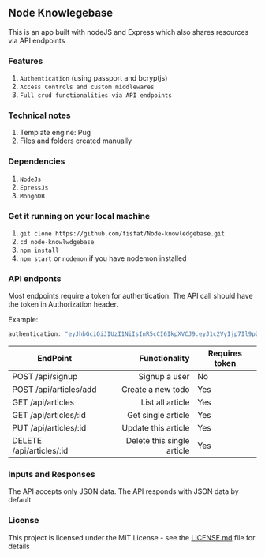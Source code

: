 ## Node Knowlegebase
This is an app built with nodeJS and Express which also shares resources via API endpoints

### Features
1. `Authentication` (using passport and bcryptjs)
2. `Access Controls and custom middlewares`
3. `Full crud functionalities via API endpoints`

### Technical notes
1. Template engine: Pug
2. Files and folders created manually

### Dependencies
1. `NodeJs`
2. `EpressJs`
3. `MongoDB`

### Get it running on your local machine
1. `git clone https://github.com/fisfat/Node-knowledgebase.git`
2. `cd node-knowlwdgebase`
3. `npm install`
4. `npm start` or `nodemon` if you have nodemon installed


### API endponts
Most endpoints require a token for authentication. The API call should have the token in Authorization header.

Example:

```js 
authentication: "eyJhbGciOiJIUzI1NiIsInR5cCI6IkpXVCJ9.eyJ1c2VyIjp7Il9pZCI6IjViZjkxYTExMjNlOTQ4MmZhYzdlNmJjYiIsIm5hbWUiOiJGYXRveWluYm8gT2x1d2FmaXNheW8iLCJlbWFpbCI6IkZhdG95aW5ib29sdXdhZmlzYXlvQGdtYWlsLmNvbSIsInVzZXJuYW1lIjoiZmlzZmF0Iiw3dZaFdNRFpxUHdVZVNGcXFDc21KMkhhTWlneS9HMkd1RDZJUjNiLlNvazIiLCJfX3YiOjB9LCJpYXQiOjE1NDM2NTI5NTR9.i9zJEMBWv6H4hXyOVr8MKNCRauAiFam03jO3CPmhjRc" 
```

| EndPoint                                |   Functionality                      | Requires token   |
| --------------------------------------- | ------------------------------------:|------------------|
| POST /api/signup                        | Signup a user                        |  No              |
| POST /api/articles/add                  | Create a new todo                    |  Yes             |
| GET /api/articles                       | List all article                     |  Yes             |
| GET /api/articles/:id                   | Get single article                   |  Yes             |
| PUT /api/articles/:id                   | Update this article                  |  Yes             |
| DELETE /api/articles/:id                | Delete this single article           |  Yes             |

### Inputs and Responses
The API accepts only JSON data.
The API responds with JSON data by default.

### License
This project is licensed under the MIT License - see the [LICENSE.md](https://opensource.org/licenses/MIT) file for details